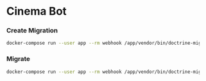 # Cinema Bot

### Create Migration

``` bash
docker-compose run --user app --rm webhook /app/vendor/bin/doctrine-migrations migrations:generate --configuration /app/migrations.php --db-configuration /app/doctrine.php
```

### Migrate

``` bash
docker-compose run --user app --rm webhook /app/vendor/bin/doctrine-migrations migrations:migrate --configuration /app/migrations.php --db-configuration /app/doctrine.php --no-interaction latest
```
